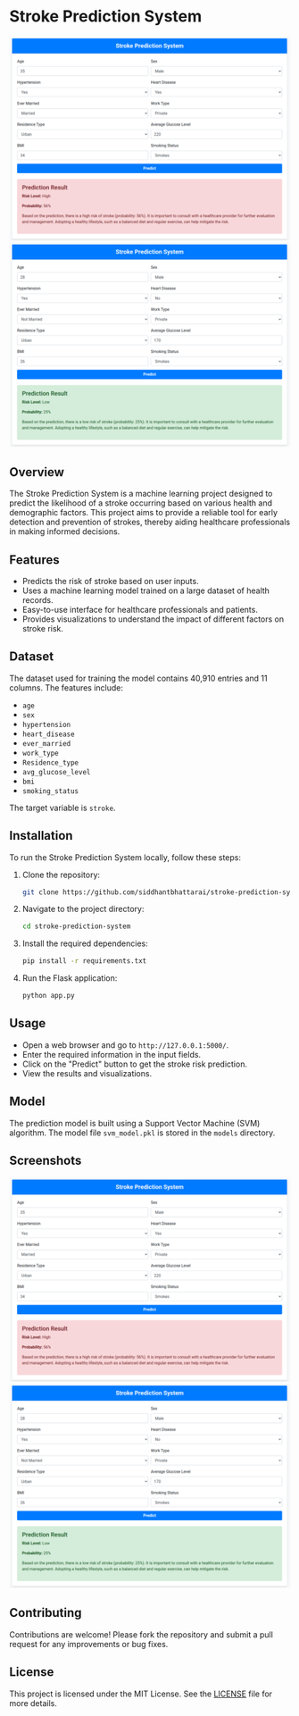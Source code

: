 # Stroke Prediction System

![Screenshot 1](test-cases/Screenshot%20from%202024-07-29%2016-37-11.png)
![Screenshot 2](test-cases/Screenshot%20from%202024-07-29%2016-38-00.png)

## Overview
The Stroke Prediction System is a machine learning project designed to predict the likelihood of a stroke occurring based on various health and demographic factors. This project aims to provide a reliable tool for early detection and prevention of strokes, thereby aiding healthcare professionals in making informed decisions.

## Features
- Predicts the risk of stroke based on user inputs.
- Uses a machine learning model trained on a large dataset of health records.
- Easy-to-use interface for healthcare professionals and patients.
- Provides visualizations to understand the impact of different factors on stroke risk.

## Dataset
The dataset used for training the model contains 40,910 entries and 11 columns. The features include:
- `age`
- `sex`
- `hypertension`
- `heart_disease`
- `ever_married`
- `work_type`
- `Residence_type`
- `avg_glucose_level`
- `bmi`
- `smoking_status`

The target variable is `stroke`.

## Installation
To run the Stroke Prediction System locally, follow these steps:

1. Clone the repository:
    ```bash
    git clone https://github.com/siddhantbhattarai/stroke-prediction-system.git
    ```
2. Navigate to the project directory:
    ```bash
    cd stroke-prediction-system
    ```
3. Install the required dependencies:
    ```bash
    pip install -r requirements.txt
    ```
4. Run the Flask application:
    ```bash
    python app.py
    ```

## Usage
- Open a web browser and go to `http://127.0.0.1:5000/`.
- Enter the required information in the input fields.
- Click on the "Predict" button to get the stroke risk prediction.
- View the results and visualizations.

## Model
The prediction model is built using a Support Vector Machine (SVM) algorithm. The model file `svm_model.pkl` is stored in the `models` directory.

## Screenshots
![Screenshot 1](test-cases/Screenshot%20from%202024-07-29%2016-37-11.png)
![Screenshot 2](test-cases/Screenshot%20from%202024-07-29%2016-38-00.png)

## Contributing
Contributions are welcome! Please fork the repository and submit a pull request for any improvements or bug fixes.

## License
This project is licensed under the MIT License. See the [LICENSE](LICENSE) file for more details.

